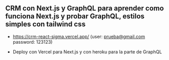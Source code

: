 ## CRM con Next.js y GraphQL para aprender como funciona Next.js y probar GraphQL, estilos simples con tailwind css

- https://crm-react-sigma.vercel.app/   (user: prueba@gmail.com   password: 123123)

- Deploy con Vercel para Next.js y con heroku para la parte de GraphQL
